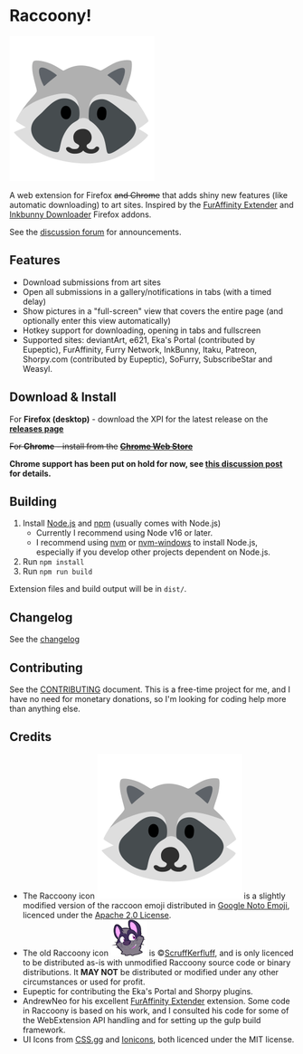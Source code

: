 # Raccoony! 
![Raccoony logo][logo]

A web extension for Firefox ~~and Chrome~~ that adds shiny new features (like automatic downloading) to art sites. 
Inspired by the [FurAffinity Extender](https://andrewneo.github.io/faextender/) and [Inkbunny Downloader](http://www.humbird0.com/#/addons/inkbunny_downloader) Firefox addons.

See the [discussion forum][forum] for announcements.

## Features
- Download submissions from art sites
- Open all submissions in a gallery/notifications in tabs (with a timed delay)
- Show pictures in a "full-screen" view that covers the entire page (and optionally enter this view automatically)
- Hotkey support for downloading, opening in tabs and fullscreen
- Supported sites: deviantArt, e621, Eka's Portal (contributed by Eupeptic), FurAffinity, Furry Network, InkBunny, Itaku, Patreon, Shorpy.com (contributed by Eupeptic), SoFurry, SubscribeStar and Weasyl.

## Download & Install

For **Firefox (desktop)** - download the XPI for the latest release on the **[releases page](https://github.com/Simon-Tesla/RaccoonyWebEx/releases)**

~~For **Chrome** - install from the~~ **[~~Chrome Web Store~~](https://chrome.google.com/webstore/detail/raccoony-webextension/ejcbnfgeiphhnkmpjggnkkhnbefihelh)** 

**Chrome support has been put on hold for now, see [this discussion post](https://github.com/Simon-Tesla/RaccoonyWebEx/discussions/169) for details.**

## Building
1. Install [Node.js](https://nodejs.org) and [npm](https://www.npmjs.com/) (usually comes with Node.js)
    - Currently I recommend using Node v16 or later.
    - I recommend using [nvm](https://github.com/nvm-sh/nvm) or [nvm-windows](https://github.com/coreybutler/nvm-windows) to install Node.js, especially if you develop other projects dependent on Node.js.
2. Run `npm install`
3. Run `npm run build`

Extension files and build output will be in `dist/`.

## Changelog

See the [changelog](https://github.com/Simon-Tesla/RaccoonyWebEx/blob/master/CHANGELOG.md)

## Contributing

See the [CONTRIBUTING](https://github.com/Simon-Tesla/RaccoonyWebEx/blob/master/CONTRIBUTING.md) document. This is a free-time project for me, and I have no need for monetary donations, so I'm looking for coding help more than anything else. 

## Credits
- The Raccoony icon ![Raccoony logo][logo] is a slightly modified version of the raccoon emoji distributed in [Google Noto Emoji](https://github.com/googlefonts/noto-emoji), licenced under the [Apache 2.0 License](https://github.com/googlefonts/noto-emoji/blob/main/LICENSE).
- The old Raccoony icon ![ScruffKerfluff's Raccoony logo][oldlogo] is ©[ScruffKerfluff][logoauthor], and is only licenced to be distributed as-is with unmodified Raccoony source code or binary distributions. It **MAY NOT** be distributed or modified under any other circumstances or used for profit.
- Eupeptic for contributing the Eka's Portal and Shorpy plugins.
- AndrewNeo for his excellent [FurAffinity Extender](https://andrewneo.github.io/faextender-chrome/) extension. Some code in Raccoony is based on his work, and I consulted his code for some of the WebExtension API handling and for setting up the gulp build framework.
- UI Icons from [CSS.gg](https://css.gg/) and [Ionicons](https://ionic.io/ionicons), both licenced under the MIT license.

[logo]: ./src/raccoon.svg
[oldlogo]: ./src/scrufflogo.png
[logoauthor]: https://twitter.com/ScruffKerfluff
[website]: http://raccoony.thornvalley.com
[forum]: https://github.com/Simon-Tesla/RaccoonyWebEx/discussions

